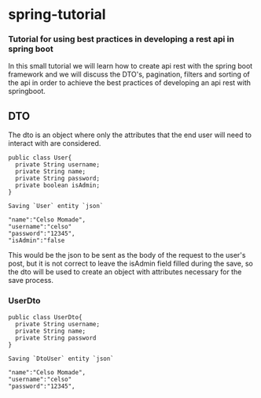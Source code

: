 # spring-tutorial
### Tutorial for using best practices in developing a rest api in spring boot

In this small tutorial we will learn how to create api rest with the spring boot framework and we will discuss the DTO's, 
pagination, filters and sorting of the api in order to achieve the best practices of developing an api rest with springboot.

## DTO
The dto is an object where only the attributes that the end user will need to interact with are considered.

```
public class User{
  private String username;
  private String name;
  private String password;
  private boolean isAdmin;
}

Saving `User` entity `json`

"name":"Celso Momade",
"username":"celso"
"password":"12345",
"isAdmin":"false
```
This would be the json to be sent as the body of the request to the user's post, but it is not correct to leave the isAdmin 
field filled during the save, so the dto will be used to create an object with attributes necessary for the save process.

### UserDto
```
public class UserDto{
  private String username;
  private String name;
  private String password
}

Saving `DtoUser` entity `json`

"name":"Celso Momade",
"username":"celso"
"password":"12345",
```
